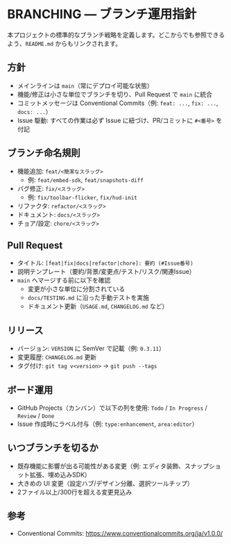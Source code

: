 # BRANCHING — ブランチ運用指針

本プロジェクトの標準的なブランチ戦略を定義します。どこからでも参照できるよう、`README.md` からもリンクされます。

## 方針

- メインラインは `main`（常にデプロイ可能な状態）
- 機能/修正は小さな単位でブランチを切り、Pull Request で `main` に統合
- コミットメッセージは Conventional Commits（例: `feat: ...`, `fix: ...`, `docs: ...`）
- Issue 駆動: すべての作業は必ず Issue に紐づけ、PR/コミットに `#<番号>` を付記

## ブランチ命名規則

- 機能追加: `feat/<簡潔なスラッグ>`
  - 例: `feat/embed-sdk`, `feat/snapshots-diff`
- バグ修正: `fix/<スラッグ>`
  - 例: `fix/toolbar-flicker`, `fix/hud-init`
- リファクタ: `refactor/<スラッグ>`
- ドキュメント: `docs/<スラッグ>`
- チョア/設定: `chore/<スラッグ>`

## Pull Request

- タイトル: `[feat|fix|docs|refactor|chore]: 要約 (#Issue番号)`
- 説明テンプレート（要約/背景/変更点/テスト/リスク/関連Issue）
- `main` へマージする前に以下を確認
  - 変更が小さな単位に分割されている
  - `docs/TESTING.md` に沿った手動テストを実施
  - ドキュメント更新（`USAGE.md`, `CHANGELOG.md` など）

## リリース

- バージョン: `VERSION` に SemVer で記載（例: `0.3.11`）
- 変更履歴: `CHANGELOG.md` 更新
- タグ付け: `git tag v<version>` → `git push --tags`

## ボード運用

- GitHub Projects（カンバン）で以下の列を使用: `Todo` / `In Progress` / `Review` / `Done`
- Issue 作成時にラベル付与（例: `type:enhancement`, `area:editor`）

## いつブランチを切るか

- 既存機能に影響が出る可能性がある変更（例: エディタ装飾、スナップショット拡張、埋め込みSDK）
- 大きめの UI 変更（設定ハブ/デザイン分離、選択ツールチップ）
- 2ファイル以上/300行を超える変更見込み

## 参考

- Conventional Commits: https://www.conventionalcommits.org/ja/v1.0.0/
